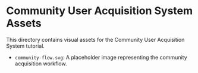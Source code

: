 # Community User Acquisition System Assets

This directory contains visual assets for the Community User Acquisition System tutorial.

- `community-flow.svg`: A placeholder image representing the community acquisition workflow.
